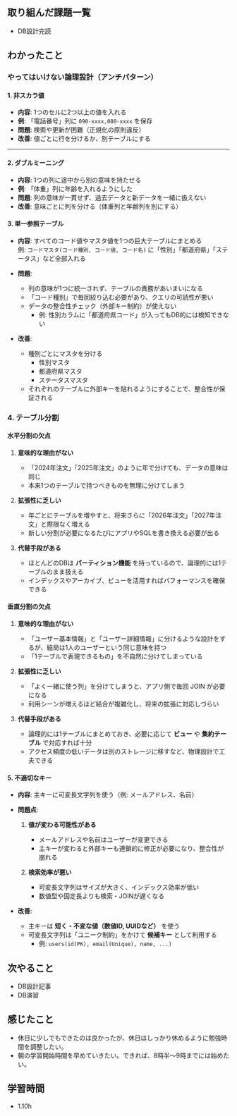 
## 取り組んだ課題一覧  
- DB設計完読

## わかったこと
### やってはいけない論理設計（アンチパターン）

#### 1. 非スカラ値
- **内容**: 1つのセルに2つ以上の値を入れる  
- **例**: 「電話番号」列に `090-xxxx,080-xxxx` を保存  
- **問題**: 検索や更新が困難（正規化の原則違反）  
- **改善**: 値ごとに行を分けるか、別テーブルにする  

---

#### 2. ダブルミーニング
- **内容**: 1つの列に途中から別の意味を持たせる  
- **例**: 「体重」列に年齢を入れるようにした  
- **問題**: 列の意味が一貫せず、過去データと新データを一緒に扱えない  
- **改善**: 意味ごとに列を分ける（体重列と年齢列を別にする）  

#### 3. 単一参照テーブル
- **内容**: すべてのコード値やマスタ値を1つの巨大テーブルにまとめる  
  例: `コードマスタ(コード種別, コード値, コード名)` に「性別」「都道府県」「ステータス」など全部入れる  

- **問題**:
  - 列の意味が1つに統一されず、テーブルの責務があいまいになる  
  - 「コード種別」で毎回絞り込む必要があり、クエリの可読性が悪い  
  - データの整合性チェック（外部キー制約）が使えない  
    - 例: 性別カラムに「都道府県コード」が入ってもDB的には検知できない  

- **改善**:
  - 種別ごとにマスタを分ける  
    - 性別マスタ  
    - 都道府県マスタ  
    - ステータスマスタ  
  - それぞれのテーブルに外部キーを貼れるようにすることで、整合性が保証される  

### 4. テーブル分割
#### 水平分割の欠点
1. **意味的な理由がない**
   - 「2024年注文」「2025年注文」のように年で分けても、データの意味は同じ  
   - 本来1つのテーブルで持つべきものを無理に分けてしまう  

2. **拡張性に乏しい**
   - 年ごとにテーブルを増やすと、将来さらに「2026年注文」「2027年注文」と際限なく増える  
   - 新しい分割が必要になるたびにアプリやSQLを書き換える必要が出る  

3. **代替手段がある**
   - ほとんどのDBは **パーティション機能** を持っているので、論理的には1テーブルのまま扱える  
   - インデックスやアーカイブ、ビューを活用すればパフォーマンスを確保できる  

#### 垂直分割の欠点
1. **意味的な理由がない**
   - 「ユーザー基本情報」と「ユーザー詳細情報」に分けるような設計をするが、結局は1人のユーザーという同じ意味を持つ  
   - 「1テーブルで表現できるもの」を不自然に分けてしまっている  

2. **拡張性に乏しい**
   - 「よく一緒に使う列」を分けてしまうと、アプリ側で毎回 JOIN が必要になる  
   - 利用シーンが増えるほど結合が複雑化し、将来の拡張に対応しづらい  

3. **代替手段がある**
   - 論理的には1テーブルにまとめておき、必要に応じて **ビュー** や **集約テーブル** で対応すれば十分  
   - アクセス頻度の低いデータは別のストレージに移すなど、物理設計で工夫できる  

#### 5. 不適切なキー
- **内容**: 主キーに可変長文字列を使う（例: メールアドレス、名前）  

- **問題点**:
  1. **値が変わる可能性がある**  
     - メールアドレスや名前はユーザーが変更できる  
     - 主キーが変わると外部キーも連鎖的に修正が必要になり、整合性が崩れる  

  2. **検索効率が悪い**  
     - 可変長文字列はサイズが大きく、インデックス効率が低い  
     - 数値型や固定長よりも検索・JOINが遅くなる  

- **改善**:
  - 主キーは **短く・不変な値（数値ID, UUIDなど）** を使う  
  - 可変長文字列は「ユニーク制約」をかけて **候補キー** として利用する  
    - 例: `users(id(PK), email(Unique), name, ...)`


## 次やること
- DB設計記事
- DB演習

## 感じたこと
- 休日に少しでもできたのは良かったが、休日はしっかり休めるように勉強時間を調整したい。
- 朝の学習開始時間を早めていきたい。できれば、8時半〜9時までには始めたい。

## 学習時間
- 1.10h
